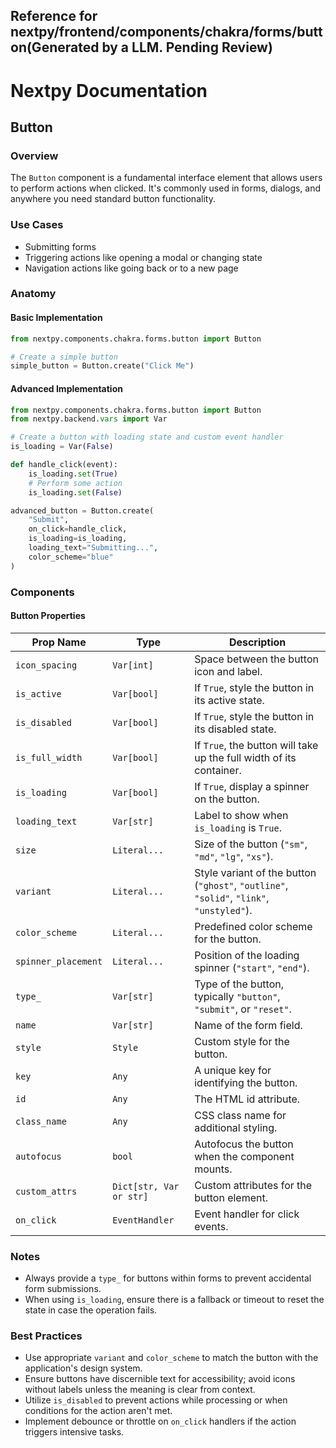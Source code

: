 ##  Reference for nextpy/frontend/components/chakra/forms/button(Generated by a LLM. Pending Review)

# Nextpy Documentation

## Button

### Overview

The `Button` component is a fundamental interface element that allows users to perform actions when clicked. It's commonly used in forms, dialogs, and anywhere you need standard button functionality.

### Use Cases

- Submitting forms
- Triggering actions like opening a modal or changing state
- Navigation actions like going back or to a new page

### Anatomy

#### Basic Implementation

```python
from nextpy.components.chakra.forms.button import Button

# Create a simple button
simple_button = Button.create("Click Me")
```

#### Advanced Implementation

```python
from nextpy.components.chakra.forms.button import Button
from nextpy.backend.vars import Var

# Create a button with loading state and custom event handler
is_loading = Var(False)

def handle_click(event):
    is_loading.set(True)
    # Perform some action
    is_loading.set(False)

advanced_button = Button.create(
    "Submit",
    on_click=handle_click,
    is_loading=is_loading,
    loading_text="Submitting...",
    color_scheme="blue"
)
```

### Components

#### Button Properties

| Prop Name        | Type           | Description |
|------------------|----------------|-------------|
| `icon_spacing`   | `Var[int]`     | Space between the button icon and label. |
| `is_active`      | `Var[bool]`    | If `True`, style the button in its active state. |
| `is_disabled`    | `Var[bool]`    | If `True`, style the button in its disabled state. |
| `is_full_width`  | `Var[bool]`    | If `True`, the button will take up the full width of its container. |
| `is_loading`     | `Var[bool]`    | If `True`, display a spinner on the button. |
| `loading_text`   | `Var[str]`     | Label to show when `is_loading` is `True`. |
| `size`           | `Literal...`   | Size of the button (`"sm"`, `"md"`, `"lg"`, `"xs"`). |
| `variant`        | `Literal...`   | Style variant of the button (`"ghost"`, `"outline"`, `"solid"`, `"link"`, `"unstyled"`). |
| `color_scheme`   | `Literal...`   | Predefined color scheme for the button. |
| `spinner_placement` | `Literal...`| Position of the loading spinner (`"start"`, `"end"`). |
| `type_`          | `Var[str]`     | Type of the button, typically `"button"`, `"submit"`, or `"reset"`. |
| `name`           | `Var[str]`     | Name of the form field. |
| `style`          | `Style`        | Custom style for the button. |
| `key`            | `Any`          | A unique key for identifying the button. |
| `id`             | `Any`          | The HTML id attribute. |
| `class_name`     | `Any`          | CSS class name for additional styling. |
| `autofocus`      | `bool`         | Autofocus the button when the component mounts. |
| `custom_attrs`   | `Dict[str, Var or str]` | Custom attributes for the button element. |
| `on_click`       | `EventHandler` | Event handler for click events. |

### Notes

- Always provide a `type_` for buttons within forms to prevent accidental form submissions.
- When using `is_loading`, ensure there is a fallback or timeout to reset the state in case the operation fails.

### Best Practices

- Use appropriate `variant` and `color_scheme` to match the button with the application's design system.
- Ensure buttons have discernible text for accessibility; avoid icons without labels unless the meaning is clear from context.
- Utilize `is_disabled` to prevent actions while processing or when conditions for the action aren't met.
- Implement debounce or throttle on `on_click` handlers if the action triggers intensive tasks.